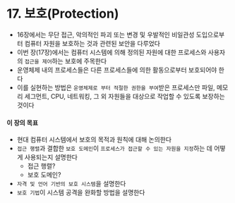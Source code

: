 # 17. 보호(Protection)

- 16장에서는 무단 접근, 악의적인 파괴 또는 변경 및 우발적인 비일관성 도입으로부터 컴퓨터 자원을 보호하는 것과 관련된 보안을 다루었다
- 이번 장(17장)에서는 컴퓨터 시스템에 의해 정의된 자원에 대한 프로세스와 사용자의 `접근을 제어`하는 보호에 주목한다
- 운영체제 내의 프로세스들은 다른 프로세스들에 의한 활동으로부터 보호되어야 한다
- 이를 실현하는 방법은 `운영체제로 부터 적절한 권한을 부여`받은 프로세스만 파일, 메모리 세그먼트, CPU, 네트워킹, 그 외 자원들을 대상으로 작업할 수 있도록 보장하는 것이다

#### 이 장의 목표

- 현대 컴퓨터 시스템에서 보호의 목적과 원칙에 대해 논의한다
- `접근 행렬`과 결합한 `보호 도메인`이 `프로세스가 접근할 수 있는 자원을 지정`하는 데 어떻게 사용되는지 설명한다
  - 접근 행렬?
  - 보호 도메인?
- `자격 및 언어 기반의 보호 시스템`을 설명한다
- `보호 기법`이 시스템 공격을 완화할 방법을 설명한다

